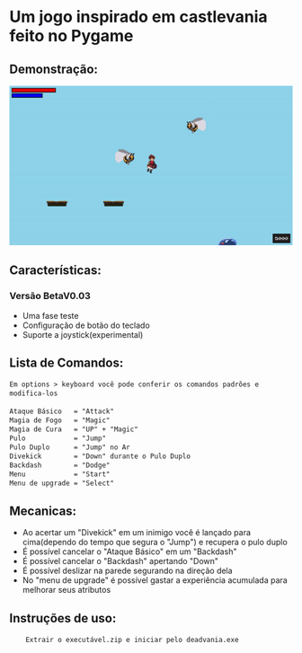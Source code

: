 ﻿﻿
# Um jogo inspirado em castlevania feito no Pygame

## Demonstração:

![Demonstração](demo.gif)

## Características:

### Versão BetaV0.03

<ul>
<li>Uma fase teste</li>
<li>Configuração de botão do teclado</li>
<li>Suporte a joystick(experimental)</li>
</ul>

## Lista de Comandos:

    Em options > keyboard você pode conferir os comandos padrões e modifica-los

    Ataque Básico   = "Attack"
    Magia de Fogo   = "Magic"
    Magia de Cura   = "UP" + "Magic"
    Pulo            = "Jump"
    Pulo Duplo      = "Jump" no Ar 
    Divekick        = "Down" durante o Pulo Duplo
    Backdash        = "Dodge"
    Menu            = "Start"
    Menu de upgrade = "Select"
    
## Mecanicas:

<ul>
<li>Ao acertar um "Divekick" em um inimigo você é lançado para cima(dependo do tempo que segura o "Jump") e recupera o pulo duplo</li>
<li>É possível cancelar o "Ataque Básico" em um "Backdash"</li>
<li>É possível cancelar o "Backdash" apertando "Down"</li>
<li>É possível deslizar na parede segurando na direção dela</li>
<li>No "menu de upgrade" é possível gastar a experiência acumulada para melhorar seus atributos</li>
</ul>

## Instruções de uso:
    
        Extrair o executável.zip e iniciar pelo deadvania.exe
  


